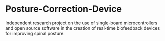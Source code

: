 # Posture-Correction-Device
Independent research project on the use of single-board microcontrollers and open source software in the creation of real-time biofeedback devices for improving spinal posture.
